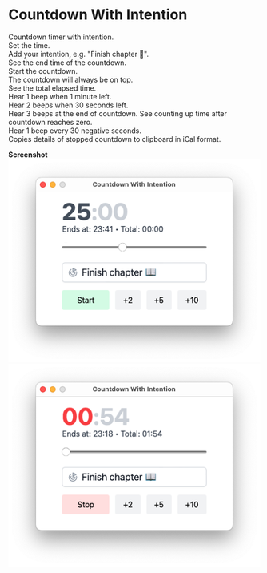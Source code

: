 # Countdown With Intention

Countdown timer with intention.  
Set the time.  
Add your intention, e.g. "Finish chapter 📖".  
See the end time of the countdown.  
Start the countdown.  
The countdown will always be on top.  
See the total elapsed time.  
Hear 1 beep when 1 minute left.  
Hear 2 beeps when 30 seconds left.  
Hear 3 beeps at the end of countdown.
See counting up time after countdown reaches zero.  
Hear 1 beep every 30 negative seconds.  
Copies details of stopped countdown to clipboard in iCal format.  

**Screenshot**  
![Screenshot](screenshot-positive.png)
![Screenshot](screenshot-negative.png)
